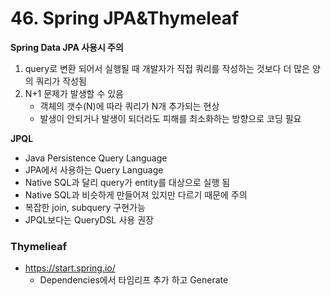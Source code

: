 # 46. Spring JPA&Thymeleaf

**Spring Data JPA 사용시 주의**

1. query로 변환 되어서 실행될 때 개발자가 직접 쿼리를 작성하는 것보다 더 많은 양의 쿼리가 작성됨
2. N+1 문제가 발생할 수 있음
   - 객체의 갯수(N)에 따라 쿼리가 N개 추가되는 현상
   - 발생이 안되거나 발생이 되더라도 피해를 최소화하는 방향으로 코딩 필요

**JPQL**

- Java Persistence Query Language
- JPA에서 사용하는 Query Language
- Native SQL과 달리 query가 entity를 대상으로 실행 됨
- Native SQL과 비슷하게 만들어져 있지만 다르기 때문에 주의
- 복잡한 join, subquery 구현가능
- JPQL보다는 QueryDSL 사용 권장



### Thymelieaf

- https://start.spring.io/
  - Dependencies에서 타임리프 추가 하고 Generate